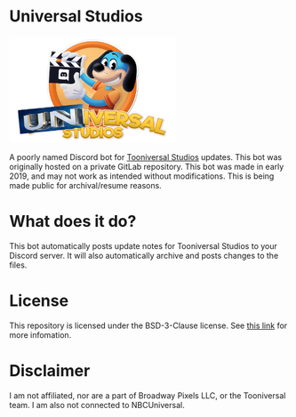 # Universal Studios
<img src="images/universal_logo.png" alt="Universal Studios" width="300"/>

A poorly named Discord bot for [Tooniversal Studios](https://tooniversal.com) updates. This bot was originally hosted on a private GitLab repository. This bot was made in early 2019, and may not work as intended without modifications. This is being made public for archival/resume reasons.

# What does it do?
This bot automatically posts update notes for Tooniversal Studios to your Discord server. It will also automatically archive and posts changes to the files. 

# License

This repository is licensed under the BSD-3-Clause license. See [this link](https://github.com/ComradeNapCali/UniversalStudios/blob/master/LICENSE.md) for more infomation.

# Disclaimer
I am not affiliated, nor are a part of Broadway Pixels LLC, or the Tooniversal team. I am also not connected to NBCUniversal.

